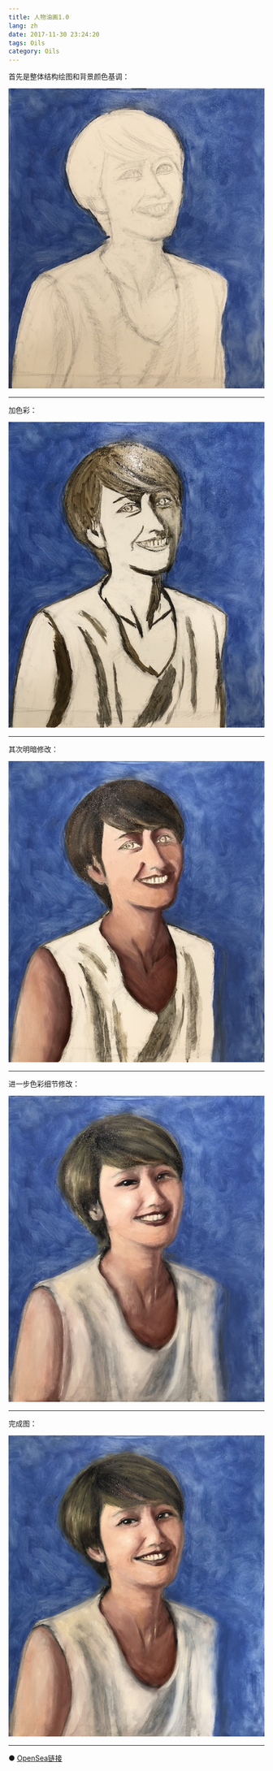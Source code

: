 ```yaml
---
title: 人物油画1.0
lang: zh
date: 2017-11-30 23:24:20
tags: Oils
category: Oils
---
```


首先是整体结构绘图和背景颜色基调：

![Masami](/image/Oils/oils_person_1/Masami_1.jpeg)

----------------------------------------  

加色彩：

![Masami](/image/Oils/oils_person_1/Masami_2.jpeg)

----------------------------------------  

其次明暗修改：

![Masami](/image/Oils/oils_person_1/Masami_3.jpeg)

----------------------------------------  

进一步色彩细节修改：

![Masami](/image/Oils/oils_person_1/Masami_4.jpeg)

----------------------------------------  

完成图：

![Masami](/image/Oils/oils_person_1/Masami_5.jpeg)

----------------------------------------  

● [OpenSea链接](https://opensea.io/assets/ethereum/0x495f947276749ce646f68ac8c248420045cb7b5e/5538608732828411082250453030091092578936762873171210564831323255524674240513 "Nagasawa Masami")

<nft-card
contractAddress="0x495f947276749ce646f68ac8c248420045cb7b5e"
tokenId="5538608732828411082250453030091092578936762873171210564831323255524674240513">
</nft-card>
<script src="https://unpkg.com/embeddable-nfts/dist/nft-card.min.js"></script>
